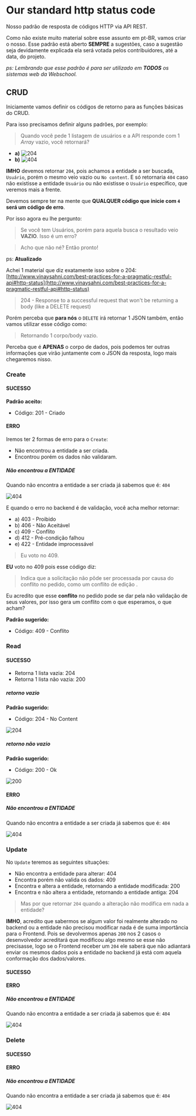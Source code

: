 # Our standard http status code

Nosso padrão de resposta de códigos HTTP via API REST.

Como não existe muito material sobre esse assunto em pt-BR, vamos criar o nosso. Esse padrão está aberto **SEMPRE** a sugestões, caso a sugestão seja devidamente explicada ela será votada pelos contribuidores, até a data, do projeto.

*ps: Lembrando que esse padrão é para ser utilizado em **TODOS** os sistemas web da Webschool.*

## CRUD

Iniciamente vamos definir os códigos de retorno para as funções básicas do CRUD.

Para isso precisamos definir alguns padrões, por exemplo:

> Quando você pede 1 listagem de usuários e a API responde com 1 *Array* vazio, você retornará?

- **a)** ![204](https://http.cat/204)
- **b)** ![404](https://http.cat/404)

**IMHO** devemos retornar `204`, pois achamos a entidade a ser buscada, `Usuário`, porém o mesmo veio vazio ou `No content`. E só retornaria `404` caso não existisse a entidade `Usuário` ou não existisse o `Usuário` específico, que veremos mais a frente.

Devemos sempre ter na mente que **QUALQUER código que inicie com `4` será um código de erro**.

Por isso agora eu lhe pergunto:

> Se você tem Usuários, porém para aquela busca o resultado veio **VAZIO**. Isso é um erro?

> Acho que não né? Então pronto!

ps: **Atualizado**

Achei 1 material que diz exatamente isso sobre o 204: [http://www.vinaysahni.com/best-practices-for-a-pragmatic-restful-api#http-status](http://www.vinaysahni.com/best-practices-for-a-pragmatic-restful-api#http-status)

> 204 - Response to a successful request that won't be returning a body (like a DELETE request)

Porém perceba que **para nós** o `DELETE` irá retornar 1 JSON também, então vamos utilizar esse código como:

> Retornando 1 corpo/body vazio.

Perceba que é **APENAS** o corpo de dados, pois podemos ter outras informações que virão juntamente com o JSON da resposta, logo mais chegaremos nisso.

### Create

#### SUCESSO

**Padrão aceito:**

- Código: 201 - Criado

#### ERRO

Iremos ter 2 formas de erro para o `Create`:

- Não encontrou a entidade a ser criada.
- Encontrou porém os dados não validaram.

##### Não encontrou a ENTIDADE

Quando não encontra a entidade a ser criada já sabemos que é: `404`

![404](https://http.cat/404)

E quando o erro no backend é de validação, você acha melhor retornar:

- a) 403 - Proibido
- b) 406 - Não Aceitável
- c) 409 - Conflito
- d) 412 - Pré-condição falhou
- e) 422 - Entidade improcessável 

> Eu voto no 409.

**EU** voto no 409 pois esse código diz:

> Indica que a solicitação não pôde ser processada por causa do conflito no pedido, como um conflito de edição .

Eu acredito que esse **conflito** no pedido pode se dar pela não validação de seus valores, por isso gera um conflito com o que esperamos, o que acham?

**Padrão sugerido:**

- Código: 409 - Conflito

### Read

#### SUCESSO

- Retorna 1 lista vazia: 204
- Retorna 1 lista não vazia: 200

##### retorno vazio

**Padrão sugerido:**

- Código: 204 - No Content

![204](https://http.cat/204)

##### retorno não vazio

**Padrão sugerido:**

- Código: 200 - Ok

![200](https://http.cat/200)

#### ERRO

##### Não encontrou a ENTIDADE

Quando não encontra a entidade a ser criada já sabemos que é: `404`

![404](https://http.cat/404)

### Update

No `Update` teremos as seguintes situações:

- Não encontra a entidade para alterar: 404
- Encontra porém não valida os dados: 409
- Encontra e altera a entidade, retornando a entidade modificada: 200
- Encontra e não altera a entidade, retornando a entidade antiga: 204

> Mas por que retornar `204` quando a alteração não modifica em nada a entidade?

**IMHO**, acredito que sabermos se algum valor foi realmente alterado no backend ou a entidade não precisou modificar nada é de suma importância para o Frontend. Pois se devolvermos apenas `200` nos 2 casos o desenvolvedor acreditará que modificou algo mesmo se esse não precisasse, logo se o Frontend receber um `204` ele saberá que não adiantará enviar os mesmos dados pois a entidade no backend já está com aquela conformação dos dados/valores.

#### SUCESSO

#### ERRO

##### Não encontrou a ENTIDADE

Quando não encontra a entidade a ser criada já sabemos que é: `404`

![404](https://http.cat/404)

### Delete

#### SUCESSO

#### ERRO

##### Não encontrou a ENTIDADE

Quando não encontra a entidade a ser criada já sabemos que é: `404`

![404](https://http.cat/404)
